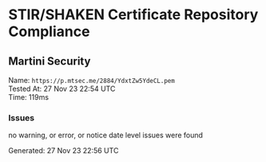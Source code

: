 # STIR/SHAKEN Certificate Repository Compliance

## Martini Security

Name: `https://p.mtsec.me/2884/YdxtZw5YdeCL.pem`\
Tested At: 27 Nov 23 22:54 UTC\
Time: 119ms

### Issues

no warning, or error, or notice date level issues were found

Generated: 27 Nov 23 22:56 UTC